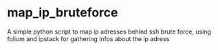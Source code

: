 # map_ip_bruteforce
A simple python script to map ip adresses behind ssh brute force, using folium and ipstack for gathering infos about the ip adress


